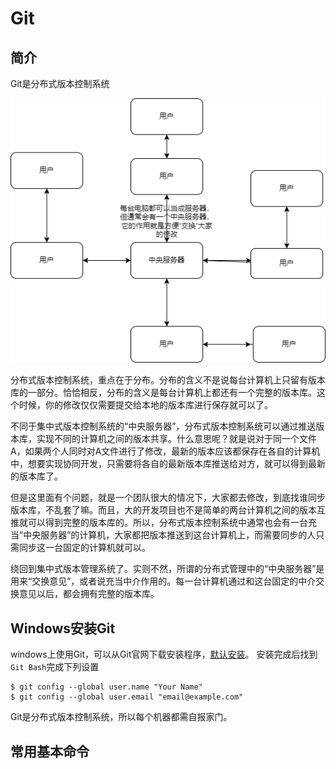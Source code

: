 # Git

## 简介

Git是分布式版本控制系统

![分布式版本控制图解](img/0.drawio.png)

分布式版本控制系统，重点在于分布。分布的含义不是说每台计算机上只留有版本库的一部分。恰恰相反，分布的含义是每台计算机上都还有一个完整的版本库。这个时候，你的修改仅仅需要提交给本地的版本库进行保存就可以了。

不同于集中式版本控制系统的“中央服务器”，分布式版本控制系统可以通过推送版本库，实现不同的计算机之间的版本共享。什么意思呢？就是说对于同一个文件A，如果两个人同时对A文件进行了修改，最新的版本应该都保存在各自的计算机中，想要实现协同开发，只需要将各自的最新版本库推送给对方，就可以得到最新的版本库了。

但是这里面有个问题，就是一个团队很大的情况下，大家都去修改，到底找谁同步版本库，不乱套了嘛。而且，大的开发项目也不是简单的两台计算机之间的版本互推就可以得到完整的版本库的。所以，分布式版本控制系统中通常也会有一台充当“中央服务器”的计算机，大家都把版本推送到这台计算机上，而需要同步的人只需同步这一台固定的计算机就可以。

绕回到集中式版本管理系统了。实则不然，所谓的分布式管理中的“中央服务器”是用来“交换意见”，或者说充当中介作用的。每一台计算机通过和这台固定的中介交换意见以后，都会拥有完整的版本库。

## Windows安装Git

windows上使用Git，可以从Git官网下载安装程序，[默认安装](https://git-scm.com/downloads)。
安装完成后找到`Git Bash`完成下列设置

```
$ git config --global user.name "Your Name"
$ git config --global user.email "email@example.com"
```

Git是分布式版本控制系统，所以每个机器都需自报家门。

## 常用基本命令

